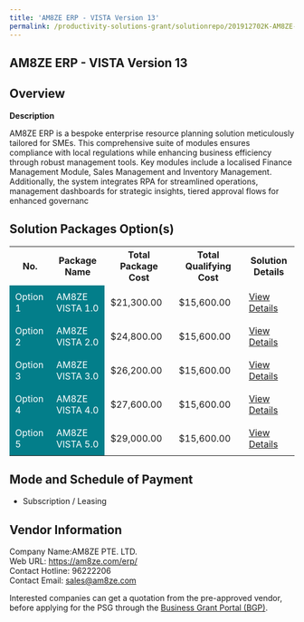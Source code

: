 ```yaml
---
title: 'AM8ZE ERP - VISTA Version 13'
permalink: /productivity-solutions-grant/solutionrepo/201912702K-AM8ZE-ERP-VISTA-v-13-G
---
```


## AM8ZE ERP - VISTA Version 13

## Overview

**Description**

AM8ZE ERP is a bespoke enterprise resource planning solution meticulously tailored for SMEs. This comprehensive suite of modules ensures compliance with local regulations while enhancing business efficiency through robust management tools. Key modules include a localised Finance Management Module, Sales Management and Inventory Management. Additionally, the system integrates RPA for streamlined operations, management dashboards for strategic insights, tiered approval flows for enhanced governanc

## Solution Packages Option(s)

<table>
<tr>
<th><b>No.</b></th>
<th><b>Package Name</b></th>
<th><b>Total Package Cost</b></th>
<th><b>Total Qualifying Cost</b></th>
<th><b>Solution Details</b></th>
</tr>
<tr>
<td style='padding: 10px; background-color: #037E8A; color: #FFFFFF;'>Option 1</td>
<td style='padding: 10px; background-color: #037E8A; color: #FFFFFF;'>AM8ZE VISTA 1.0</td>
<td style='padding: 10px;'>$21,300.00</td>
<td style='padding: 10px;'>$15,600.00</td>
<td style='padding: 10px;'><a href='/psg/201912702K_20240066_05092024_Desensitised_Annex3_Part1.pdf' target='_blank'>View Details</a></td>
</tr>
<tr>
<td style='padding: 10px; background-color: #037E8A; color: #FFFFFF;'>Option 2</td>
<td style='padding: 10px; background-color: #037E8A; color: #FFFFFF;'>AM8ZE VISTA 2.0</td>
<td style='padding: 10px;'>$24,800.00</td>
<td style='padding: 10px;'>$15,600.00</td>
<td style='padding: 10px;'><a href='/psg/201912702K_20240066_05092024_Desensitised_Annex3_Part2.pdf' target='_blank'>View Details</a></td>
</tr>
<tr>
<td style='padding: 10px; background-color: #037E8A; color: #FFFFFF;'>Option 3</td>
<td style='padding: 10px; background-color: #037E8A; color: #FFFFFF;'>AM8ZE VISTA 3.0</td>
<td style='padding: 10px;'>$26,200.00</td>
<td style='padding: 10px;'>$15,600.00</td>
<td style='padding: 10px;'><a href='/psg/201912702K_20240066_05092024_Desensitised_Annex3_Part3.pdf' target='_blank'>View Details</a></td>
</tr>
<tr>
<td style='padding: 10px; background-color: #037E8A; color: #FFFFFF;'>Option 4</td>
<td style='padding: 10px; background-color: #037E8A; color: #FFFFFF;'>AM8ZE VISTA 4.0</td>
<td style='padding: 10px;'>$27,600.00</td>
<td style='padding: 10px;'>$15,600.00</td>
<td style='padding: 10px;'><a href='/psg/201912702K_20240066_05092024_Desensitised_Annex3_Part4.pdf' target='_blank'>View Details</a></td>
</tr>
<tr>
<td style='padding: 10px; background-color: #037E8A; color: #FFFFFF;'>Option 5</td>
<td style='padding: 10px; background-color: #037E8A; color: #FFFFFF;'>AM8ZE VISTA 5.0</td>
<td style='padding: 10px;'>$29,000.00</td>
<td style='padding: 10px;'>$15,600.00</td>
<td style='padding: 10px;'><a href='/psg/201912702K_20240066_05092024_Desensitised_Annex3_Part5.pdf' target='_blank'>View Details</a></td>
</tr>
</table>

## Mode and Schedule of Payment

 - Subscription / Leasing

## Vendor Information

 Company Name:AM8ZE PTE. LTD.<br>Web URL: https://am8ze.com/erp/ <br>Contact Hotline: 96222206 <br>Contact Email: sales@am8ze.com <br>

Interested companies can get a quotation from the pre-approved vendor, before applying for the PSG through the <a href='https://www.businessgrants.gov.sg/' target='_blank' rel='noopener'>Business Grant Portal (BGP)</a>.

<script src="/jquery/resize-tables.js"></script>
